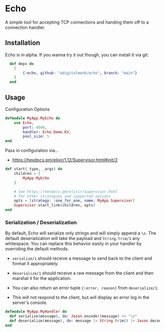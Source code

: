 # Echo

A simple tool for accepting TCP connections and handing them off to a connection
handler.

## Installation

Echo is in alpha. If you wanna try it out though, you can install it via git:

```elixir
  def deps do
    [
        {:echo, github: "adigitalmonk/echo", branch: "main"}
    ]
  end
```

## Usage

Configuration Options

```elixir
defmodule MyApp.MyEcho do
    use Echo, 
        port: 4040,
        handler: Echo.Demo.KV,
        pool_size: 5
end
```

Pass in configuration via...

- <https://hexdocs.pm/elixir/1.12/Supervisor.html#init/2>

```elixir
def start(_type, _args) do
    children = [
        MyApp.MyEcho
    ]

    # See https://hexdocs.pm/elixir/Supervisor.html
    # for other strategies and supported options
    opts = [strategy: :one_for_one, name: MyApp.Supervisor]
    Supervisor.start_link(children, opts)
end
```

### Serialization / Deserialization

By default, Echo will serialize only strings and will simply append a `\n`.
The default deserialization will take the payload and `String.trim/1` any whitespace.
You can replace this behavior easily in your handler by overriding the default methods.

- `serialize/1` should receive a message to send back to the client and format it appropriately.

- `deserialize/1` should receive a raw message from the client and then marshal it for the application.
 - You can also return an error tuple `{:error, reason}` from `deserialize/1`.
 - This will not respond to the client, but will display an error log in the server's console.

```elixir
defmodule MyApp.MyHandler do
  def serialize(message), do: Jason.encode!(message) <> "\n"
  def deserialize(message), do: message |> String.trim() |> Jason.decode()
end
```
